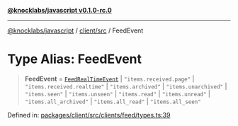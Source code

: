 [**@knocklabs/javascript v0.1.0-rc.0**](../../../README.md)

***

[@knocklabs/javascript](../../../modules.md) / [client/src](../README.md) / FeedEvent

# Type Alias: FeedEvent

> **FeedEvent** = [`FeedRealTimeEvent`](FeedRealTimeEvent.md) \| `"items.received.page"` \| `"items.received.realtime"` \| `"items.archived"` \| `"items.unarchived"` \| `"items.seen"` \| `"items.unseen"` \| `"items.read"` \| `"items.unread"` \| `"items.all_archived"` \| `"items.all_read"` \| `"items.all_seen"`

Defined in: [packages/client/src/clients/feed/types.ts:39](https://github.com/knocklabs/javascript/blob/main/packages/client/src/clients/feed/types.ts#L39)
